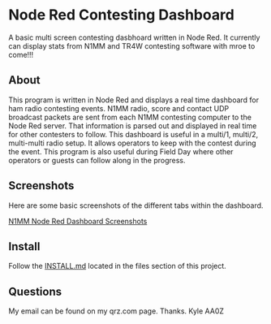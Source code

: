 Node Red Contesting Dashboard
==============

A basic multi screen contesting dasbhoard written in Node Red.  It currently can display stats from N1MM and TR4W contesting software with mroe to come!!!

## About

This program is written in Node Red and displays a real time dashboard for ham radio contesting events.  N1MM radio, score and contact UDP broadcast packets are sent from each N1MM contesting computer to the Node Red server.  That information is parsed out and displayed in real time for other contesters to follow.  This dashboard is useful in a multi/1, multi/2, multi-multi radio setup.  It allows operators to keep with the contest during the event.  This program is also useful during Field Day where other operators or guests can follow along in the progress.





## Screenshots

Here are some basic screenshots of the different tabs within the dashboard.

[N1MM Node Red Dashboard Screenshots](https://photos.app.goo.gl/J67xuLADBU3CMHYh7)

## Install

Follow the [INSTALL.md](https://github.com/kylekrieg/N1MM-Node-Red-Dashboard/blob/master/INSTALL.md) located in the files section of this project.

## Questions

My email can be found on my qrz.com page.  Thanks.  Kyle AA0Z 

